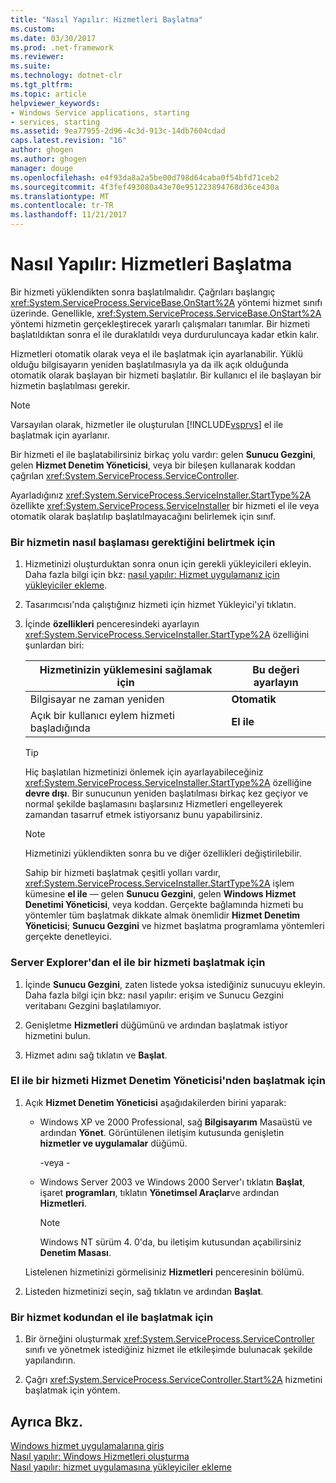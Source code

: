 ```yaml
---
title: "Nasıl Yapılır: Hizmetleri Başlatma"
ms.custom: 
ms.date: 03/30/2017
ms.prod: .net-framework
ms.reviewer: 
ms.suite: 
ms.technology: dotnet-clr
ms.tgt_pltfrm: 
ms.topic: article
helpviewer_keywords:
- Windows Service applications, starting
- services, starting
ms.assetid: 9ea77955-2d96-4c3d-913c-14db7604cdad
caps.latest.revision: "16"
author: ghogen
ms.author: ghogen
manager: douge
ms.openlocfilehash: e4f93da8a2a5be00d798d64caba0f54bfd71ceb2
ms.sourcegitcommit: 4f3fef493080a43e70e951223894768d36ce430a
ms.translationtype: MT
ms.contentlocale: tr-TR
ms.lasthandoff: 11/21/2017
---
```

# <a name="how-to-start-services"></a>Nasıl Yapılır: Hizmetleri Başlatma
Bir hizmeti yüklendikten sonra başlatılmalıdır. Çağrıları başlangıç <xref:System.ServiceProcess.ServiceBase.OnStart%2A> yöntemi hizmet sınıfı üzerinde. Genellikle, <xref:System.ServiceProcess.ServiceBase.OnStart%2A> yöntemi hizmetin gerçekleştirecek yararlı çalışmaları tanımlar. Bir hizmeti başlatıldıktan sonra el ile duraklatıldı veya durduruluncaya kadar etkin kalır.  
  
 Hizmetleri otomatik olarak veya el ile başlatmak için ayarlanabilir. Yüklü olduğu bilgisayarın yeniden başlatılmasıyla ya da ilk açık olduğunda otomatik olarak başlayan bir hizmeti başlatılır. Bir kullanıcı el ile başlayan bir hizmetin başlatılması gerekir.  
  
> [!NOTE]
>  Varsayılan olarak, hizmetler ile oluşturulan [!INCLUDE[vsprvs](../../../includes/vsprvs-md.md)] el ile başlatmak için ayarlanır.  
  
 Bir hizmeti el ile başlatabilirsiniz birkaç yolu vardır: gelen **Sunucu Gezgini**, gelen **Hizmet Denetim Yöneticisi**, veya bir bileşen kullanarak koddan çağrılan <xref:System.ServiceProcess.ServiceController>.  
  
 Ayarladığınız <xref:System.ServiceProcess.ServiceInstaller.StartType%2A> özellikte <xref:System.ServiceProcess.ServiceInstaller> bir hizmeti el ile veya otomatik olarak başlatılıp başlatılmayacağını belirlemek için sınıf.  
  
### <a name="to-specify-how-a-service-should-start"></a>Bir hizmetin nasıl başlaması gerektiğini belirtmek için  
  
1.  Hizmetinizi oluşturduktan sonra onun için gerekli yükleyicileri ekleyin. Daha fazla bilgi için bkz: [nasıl yapılır: Hizmet uygulamanız için yükleyiciler ekleme](../../../docs/framework/windows-services/how-to-add-installers-to-your-service-application.md).  
  
2.  Tasarımcısı'nda çalıştığınız hizmeti için hizmet Yükleyici'yi tıklatın.  
  
3.  İçinde **özellikleri** penceresindeki ayarlayın <xref:System.ServiceProcess.ServiceInstaller.StartType%2A> özelliğini şunlardan biri:  
  
    |Hizmetinizin yüklemesini sağlamak için|Bu değeri ayarlayın|  
    |----------------------------------|--------------------|  
    |Bilgisayar ne zaman yeniden|**Otomatik**|  
    |Açık bir kullanıcı eylem hizmeti başladığında|**El ile**|  
  
    > [!TIP]
    >  Hiç başlatılan hizmetinizi önlemek için ayarlayabileceğiniz <xref:System.ServiceProcess.ServiceInstaller.StartType%2A> özelliğine **devre dışı**. Bir sunucunun yeniden başlatılması birkaç kez geçiyor ve normal şekilde başlamasını başlarsınız Hizmetleri engelleyerek zamandan tasarruf etmek istiyorsanız bunu yapabilirsiniz.  
  
    > [!NOTE]
    >  Hizmetinizi yüklendikten sonra bu ve diğer özellikleri değiştirilebilir.  
  
     Sahip bir hizmeti başlatmak çeşitli yolları vardır, <xref:System.ServiceProcess.ServiceInstaller.StartType%2A> işlem kümesine **el ile** — gelen **Sunucu Gezgini**, gelen **Windows Hizmet Denetimi Yöneticisi**, veya koddan. Gerçekte bağlamında hizmeti bu yöntemler tüm başlatmak dikkate almak önemlidir **Hizmet Denetim Yöneticisi**; **Sunucu Gezgini** ve hizmet başlatma programlama yöntemleri gerçekte denetleyici.  
  
### <a name="to-manually-start-a-service-from-server-explorer"></a>Server Explorer'dan el ile bir hizmeti başlatmak için  
  
1.  İçinde **Sunucu Gezgini**, zaten listede yoksa istediğiniz sunucuyu ekleyin. Daha fazla bilgi için bkz: nasıl yapılır: erişim ve Sunucu Gezgini veritabanı Gezgini başlatılamıyor.  
  
2.  Genişletme **Hizmetleri** düğümünü ve ardından başlatmak istiyor hizmetini bulun.  
  
3.  Hizmet adını sağ tıklatın ve **Başlat**.  
  
### <a name="to-manually-start-a-service-from-services-control-manager"></a>El ile bir hizmeti Hizmet Denetim Yöneticisi'nden başlatmak için  
  
1.  Açık **Hizmet Denetim Yöneticisi** aşağıdakilerden birini yaparak:  
  
    -   Windows XP ve 2000 Professional, sağ **Bilgisayarım** Masaüstü ve ardından **Yönet**. Görüntülenen iletişim kutusunda genişletin **hizmetler ve uygulamalar** düğümü.  
  
         \-veya -  
  
    -   Windows Server 2003 ve Windows 2000 Server'ı tıklatın **Başlat**, işaret **programları**, tıklatın **Yönetimsel Araçlar**ve ardından **Hizmetleri**.  
  
        > [!NOTE]
        >  Windows NT sürüm 4. 0'da, bu iletişim kutusundan açabilirsiniz **Denetim Masası**.  
  
     Listelenen hizmetinizi görmelisiniz **Hizmetleri** penceresinin bölümü.  
  
2.  Listeden hizmetinizi seçin, sağ tıklatın ve ardından **Başlat**.  
  
### <a name="to-manually-start-a-service-from-code"></a>Bir hizmet kodundan el ile başlatmak için  
  
1.  Bir örneğini oluşturmak <xref:System.ServiceProcess.ServiceController> sınıfı ve yönetmek istediğiniz hizmet ile etkileşimde bulunacak şekilde yapılandırın.  
  
2.  Çağrı <xref:System.ServiceProcess.ServiceController.Start%2A> hizmetini başlatmak için yöntem.  
  
## <a name="see-also"></a>Ayrıca Bkz.  
 [Windows hizmet uygulamalarına giriş](../../../docs/framework/windows-services/introduction-to-windows-service-applications.md)  
 [Nasıl yapılır: Windows Hizmetleri oluşturma](../../../docs/framework/windows-services/how-to-create-windows-services.md)  
 [Nasıl yapılır: hizmet uygulamasına yükleyiciler ekleme](../../../docs/framework/windows-services/how-to-add-installers-to-your-service-application.md)
